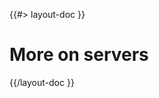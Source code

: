 <!-- 
 * @name            More...
 * @namespace       doc.servers
 * @type            Markdown
 * @platform        md
 * @status          stable
 * @menu            Documentation / Servers           /doc/servers/more
 *
 * @since           2.0.0
 * @author    Olivier Bossel <olivier.bossel@gmail.com> (https://olivierbossel.com)
-->

{{#> layout-doc }}

# More on servers

{{/layout-doc }}